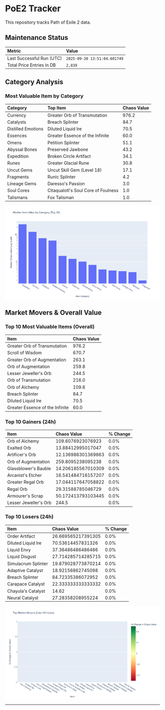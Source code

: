 # PoE2 Tracker

This repository tracks Path of Exile 2 data.

## Maintenance Status

<!-- START_MAINTENANCE -->
| Metric | Value |
|:---|:---|
| Last Successful Run (UTC) | `2025-09-30 13:51:04.601749` |
| Total Price Entries in DB | `2,839` |

<!-- END_MAINTENANCE -->

## Category Analysis

<!-- START_CATEGORY_ANALYSIS -->
### Most Valuable Item by Category
| Category | Top Item | Chaos Value |
| :--- | :--- | :--- |
| Currency | Greater Orb of Transmutation | 976.2 |
| Catalysts | Breach Splinter | 84.7 |
| Distilled Emotions | Diluted Liquid Ire | 70.5 |
| Essences | Greater Essence of the Infinite | 60.0 |
| Omens | Petition Splinter | 51.1 |
| Abyssal Bones | Preserved Jawbone | 43.2 |
| Expedition | Broken Circle Artifact | 34.1 |
| Runes | Greater Glacial Rune | 30.8 |
| Uncut Gems | Uncut Skill Gem (Level 18) | 17.1 |
| Fragments | Runic Splinter | 4.2 |
| Lineage Gems | Daresso's Passion | 3.0 |
| Soul Cores | Citaqualotl's Soul Core of Foulness | 1.0 |
| Talismans | Fox Talisman | 1.0 |


![Category Analysis Chart](charts/category_analysis.png)
<!-- END_CATEGORY_ANALYSIS -->

## Market Movers & Overall Value

<!-- START_ANALYSIS -->
### Top 10 Most Valuable Items (Overall)
| Item | Chaos Value |
| :--- | :--- |
| Greater Orb of Transmutation | 976.2 |
| Scroll of Wisdom | 670.7 |
| Greater Orb of Augmentation | 263.1 |
| Orb of Augmentation | 259.8 |
| Lesser Jeweller's Orb | 244.5 |
| Orb of Transmutation | 216.0 |
| Orb of Alchemy | 109.6 |
| Breach Splinter | 84.7 |
| Diluted Liquid Ire | 70.5 |
| Greater Essence of the Infinite | 60.0 |

### Top 10 Gainers (24h)
| Item | Chaos Value | % Change |
| :--- | :--- | :--- |
| Orb of Alchemy | 109.6076923076923 | 0.0% |
| Exalted Orb | 13.88412995017047 | 0.0% |
| Artificer's Orb | 12.136986301369863 | 0.0% |
| Orb of Augmentation | 259.8095238095238 | 0.0% |
| Glassblower's Bauble | 14.206185567010309 | 0.0% |
| Arcanist's Etcher | 16.541484716157207 | 0.0% |
| Greater Regal Orb | 17.044117647058822 | 0.0% |
| Regal Orb | 29.31588785046729 | 0.0% |
| Armourer's Scrap | 50.172413793103445 | 0.0% |
| Lesser Jeweller's Orb | 244.5 | 0.0% |

### Top 10 Losers (24h)
| Item | Chaos Value | % Change |
| :--- | :--- | :--- |
| Order Artifact | 26.669565217391305 | 0.0% |
| Diluted Liquid Ire | 70.53614457831326 | 0.0% |
| Liquid Envy | 37.36486486486486 | 0.0% |
| Liquid Disgust | 27.714285714285715 | 0.0% |
| Simulacrum Splinter | 19.879028773870214 | 0.0% |
| Adaptive Catalyst | 18.92156862745098 | 0.0% |
| Breach Splinter | 84.72335386072952 | 0.0% |
| Carapace Catalyst | 22.333333333333332 | 0.0% |
| Chayula's Catalyst | 14.62 | 0.0% |
| Neural Catalyst | 27.28358208955224 | 0.0% |


![Market Movers Chart](charts/market_movers.png)
<!-- END_ANALYSIS -->

---
